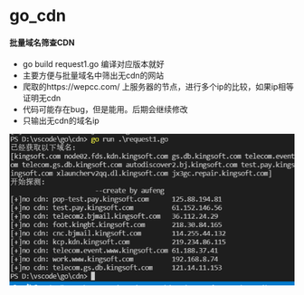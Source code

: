 # go_cdn
#### 批量域名筛查CDN
- go build request1.go 编译对应版本就好
- 主要方便与批量域名中筛出无cdn的网站
- 爬取的https://wepcc.com/ 上服务器的节点，进行多个ip的比较，如果ip相等证明无cdn
- 代码可能存在bug，但是能用。后期会继续修改
- 只输出无cdn的域名ip

![Image text](https://github.com/AuFeng111/go_cdn/blob/main/cdn2.png)
